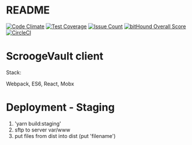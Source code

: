 # README

[![Code Climate](https://codeclimate.com/github/smikulic/stash_client/badges/gpa.svg)](https://codeclimate.com/github/smikulic/stash_client)
[![Test Coverage](https://codeclimate.com/github/smikulic/stash_client/badges/coverage.svg)](https://codeclimate.com/github/smikulic/stash_client/coverage)
[![Issue Count](https://codeclimate.com/github/smikulic/stash_client/badges/issue_count.svg)](https://codeclimate.com/github/smikulic/stash_client)
[![bitHound Overall Score](https://www.bithound.io/github/smikulic/stash_client/badges/score.svg)](https://www.bithound.io/github/smikulic/stash_client)
[![CircleCI](https://circleci.com/gh/smikulic/stash_client.svg?style=svg)](https://circleci.com/gh/smikulic/stash_client)

# ScroogeVault client

Stack:

Webpack, ES6, React, Mobx


# Deployment - Staging
1. 'yarn build:staging'
2. sftp to server var/www
3. put files from dist into dist (put 'filename')